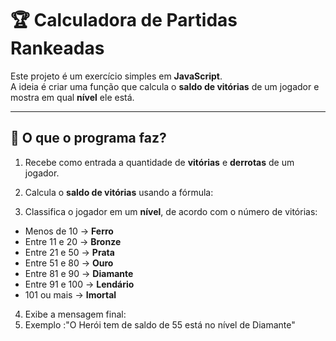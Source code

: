 # 🏆 Calculadora de Partidas Rankeadas

Este projeto é um exercício simples em **JavaScript**.  
A ideia é criar uma função que calcula o **saldo de vitórias** de um jogador e mostra em qual **nível** ele está.

---

## 📌 O que o programa faz?

1. Recebe como entrada a quantidade de **vitórias** e **derrotas** de um jogador.  
2. Calcula o **saldo de vitórias** usando a fórmula:

3. Classifica o jogador em um **nível**, de acordo com o número de vitórias:

- Menos de 10 → **Ferro**  
- Entre 11 e 20 → **Bronze**  
- Entre 21 e 50 → **Prata**  
- Entre 51 e 80 → **Ouro**  
- Entre 81 e 90 → **Diamante**  
- Entre 91 e 100 → **Lendário**  
- 101 ou mais → **Imortal**

4. Exibe a mensagem final:
5. Exemplo :"O Herói tem de saldo de 55 está no nível de Diamante"


